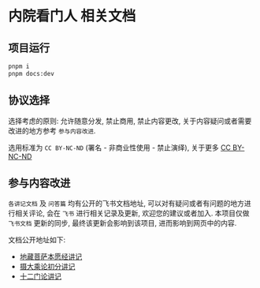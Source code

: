 # 内院看门人 相关文档

## 项目运行

```bash
pnpm i
pnpm docs:dev
```

## 协议选择

选择考虑的原则: 允许随意分发, 禁止商用, 禁止内容更改, 关于内容疑问或者需要改进的地方参考 `参与内容改进`.

选用标准为 `CC BY-NC-ND` (署名 - 非商业性使用 - 禁止演绎), 关于更多 [CC BY-NC-ND](https://creativecommons.org/licenses/by-nc-nd/4.0/) 

## 参与内容改进

`各讲记文档` 及 `问答篇` 均有公开的飞书文档地址, 可以对有疑问或者有问题的地方进行相关评论, 会在 `飞书` 进行相关记录及更新, 欢迎您的建议或者加入. 本项目仅做 `飞书文档` 更新的同步, 最终该更新会影响到该项目, 进而影响到网页中的内容.

文档公开地址如下:

- [地藏菩萨本愿经讲记]()
- [摄大乘论初分讲记]()
- [十二门论讲记](https://hs9t5hggzr.feishu.cn/docx/Tj8hd9rGvoGSKzxbpKicoVp6ntg?from=from_copylink)


